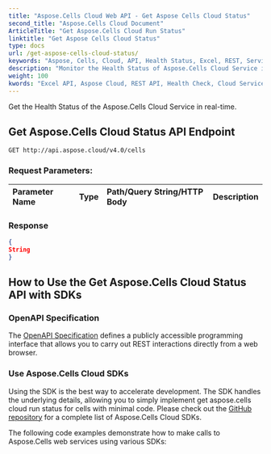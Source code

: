 ```yaml
---
title: "Aspose.Cells Cloud Web API - Get Aspose Cells Cloud Status"
second_title: "Aspose.Cells Cloud Document"
ArticleTitle: "Get Aspose.Cells Cloud Run Status"
linktitle: "Get Aspose Cells Cloud Status"
type: docs
url: /get-aspose-cells-cloud-status/
keywords: "Aspose, Cells, Cloud, API, Health Status, Excel, REST, Service Monitoring, SLA Compliance"
description: "Monitor the Health Status of Aspose.Cells Cloud Service in real-time."
weight: 100
kwords: "Excel API, Aspose Cloud, REST API, Health Check, Cloud Service, Response Latency, Error Rates, SLA Monitoring, Integration Troubleshooting"
---
```


Get the Health Status of the Aspose.Cells Cloud Service in real-time.

## **Get Aspose.Cells Cloud Status API Endpoint**

```
GET http://api.aspose.cloud/v4.0/cells
```

### **Request Parameters:**

| Parameter Name | Type | Path/Query String/HTTP Body | Description |
| :- | :- | :- | :- |

### **Response**

```json
{
String
}
```

## How to Use the Get Aspose.Cells Cloud Status API with SDKs

### OpenAPI Specification

The [OpenAPI Specification](https://reference.aspose.cloud/cells/#/CellsStatusController/GetAsposeCellsCloudStatus) defines a publicly accessible programming interface that allows you to carry out REST interactions directly from a web browser.

### Use Aspose.Cells Cloud SDKs

Using the SDK is the best way to accelerate development. The SDK handles the underlying details, allowing you to simply implement get aspose.cells cloud run status for cells with minimal code.
Please check out the [GitHub repository](https://github.com/aspose-cells-cloud) for a complete list of Aspose.Cells Cloud SDKs.

The following code examples demonstrate how to make calls to Aspose.Cells web services using various SDKs:
